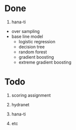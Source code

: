 # Done

1. hana-ti
- over sampling
- base line model
    - logistic regression
    - decision tree
    - random forest
    - gradient boosting
    - extreme gradient boosting

# Todo

1. scoring assignment

2. hydranet

3. hana-ti

4. etc


